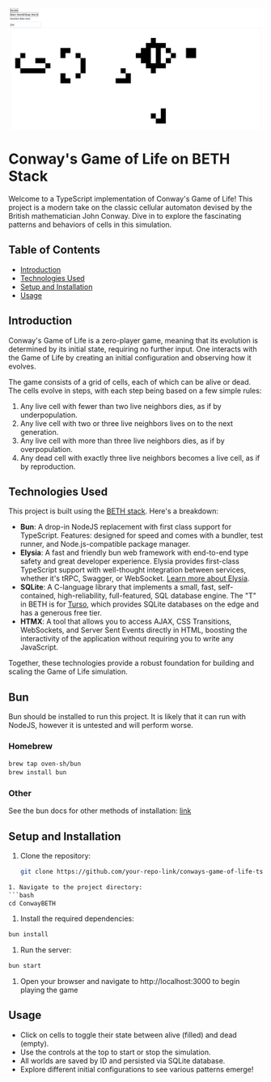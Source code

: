 ![Conway's Game of Life](game.png "Conway's Game of Life")
# Conway's Game of Life on BETH Stack

Welcome to a TypeScript implementation of Conway's Game of Life! This project is a modern take on the classic cellular automaton devised by the British mathematician John Conway. Dive in to explore the fascinating patterns and behaviors of cells in this simulation.

## Table of Contents

- [Introduction](#introduction)
- [Technologies Used](#technologies-used)
- [Setup and Installation](#setup-and-installation)
- [Usage](#usage)

## Introduction

Conway's Game of Life is a zero-player game, meaning that its evolution is determined by its initial state, requiring no further input. One interacts with the Game of Life by creating an initial configuration and observing how it evolves.

The game consists of a grid of cells, each of which can be alive or dead. The cells evolve in steps, with each step being based on a few simple rules:

1. Any live cell with fewer than two live neighbors dies, as if by underpopulation.
2. Any live cell with two or three live neighbors lives on to the next generation.
3. Any live cell with more than three live neighbors dies, as if by overpopulation.
4. Any dead cell with exactly three live neighbors becomes a live cell, as if by reproduction.

## Technologies Used

This project is built using the [BETH stack](https://github.com/fvucemilo/beth-stack). Here's a breakdown:

- **Bun**: A drop-in NodeJS replacement with first class support for TypeScript. Features: designed for speed and comes with a bundler, test runner, and Node.js-compatible package manager.
- **Elysia**: A fast and friendly bun web framework with end-to-end type safety and great developer experience. Elysia provides first-class TypeScript support with well-thought integration between services, whether it's tRPC, Swagger, or WebSocket. [Learn more about Elysia](https://elysiajs.com/).
- **SQLite**: A C-language library that implements a small, fast, self-contained, high-reliability, full-featured, SQL database engine. The "T" in BETH is for [Turso](https://turso.tech/), which provides SQLite databases on the edge and has a generous free tier. 
- **HTMX**: A tool that allows you to access AJAX, CSS Transitions, WebSockets, and Server Sent Events directly in HTML, boosting the interactivity of the application without requiring you to write any JavaScript.

Together, these technologies provide a robust foundation for building and scaling the Game of Life simulation.
## Bun
Bun should be installed to run this project. It is likely that it can run with NodeJS, however it is untested and will perform worse.

### Homebrew
  ```bash
  brew tap oven-sh/bun
  brew install bun
  ```
### Other
See the bun docs for other methods of installation: [link](https://bun.sh/docs/installation)

## Setup and Installation

1. Clone the repository:
   ```bash
   git clone https://github.com/your-repo-link/conways-game-of-life-ts.git
  ```
1. Navigate to the project directory:
  ```bash
  cd ConwayBETH
  ```
1. Install the required dependencies:
  ```bash
  bun install
  ```
1. Run the server:
  ```bash
  bun start
  ```
1. Open your browser and navigate to http://localhost:3000 to begin playing the game

## Usage
* Click on cells to toggle their state between alive (filled) and dead (empty).
* Use the controls at the top to start or stop the simulation.
* All worlds are saved by ID and persisted via SQLite database.
* Explore different initial configurations to see various patterns emerge!